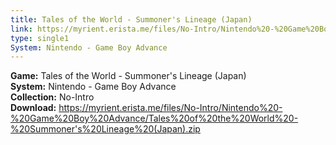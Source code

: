 ```yaml
---
title: Tales of the World - Summoner's Lineage (Japan)
link: https://myrient.erista.me/files/No-Intro/Nintendo%20-%20Game%20Boy%20Advance/Tales%20of%20the%20World%20-%20Summoner's%20Lineage%20(Japan).zip
type: single1
System: Nintendo - Game Boy Advance
---
```

<b>Game:</b> Tales of the World - Summoner's Lineage (Japan)<br>
<b>System:</b> Nintendo - Game Boy Advance<br>
<b>Collection:</b> No-Intro<br>
<b>Download:</b> https://myrient.erista.me/files/No-Intro/Nintendo%20-%20Game%20Boy%20Advance/Tales%20of%20the%20World%20-%20Summoner's%20Lineage%20(Japan).zip